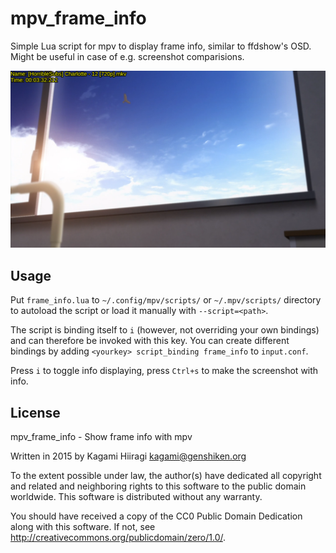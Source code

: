 # mpv_frame_info

Simple Lua script for mpv to display frame info, similar to ffdshow's OSD.
Might be useful in case of e.g. screenshot comparisions.

![](https://raw.githubusercontent.com/Kagami/mpv_frame_info/master/example.png)

## Usage

Put `frame_info.lua` to `~/.config/mpv/scripts/` or `~/.mpv/scripts/` directory
to autoload the script or load it manually with `--script=<path>`.

The script is binding itself to `i` (however, not overriding your own bindings)
and can therefore be invoked with this key. You can create different
bindings by adding `<yourkey> script_binding frame_info` to `input.conf`.

Press `i` to toggle info displaying, press `Ctrl+s` to make the screenshot with info.

## License

mpv_frame_info - Show frame info with mpv

Written in 2015 by Kagami Hiiragi <kagami@genshiken.org>

To the extent possible under law, the author(s) have dedicated all copyright and related and neighboring rights to this software to the public domain worldwide. This software is distributed without any warranty.

You should have received a copy of the CC0 Public Domain Dedication along with this software. If not, see <http://creativecommons.org/publicdomain/zero/1.0/>.
